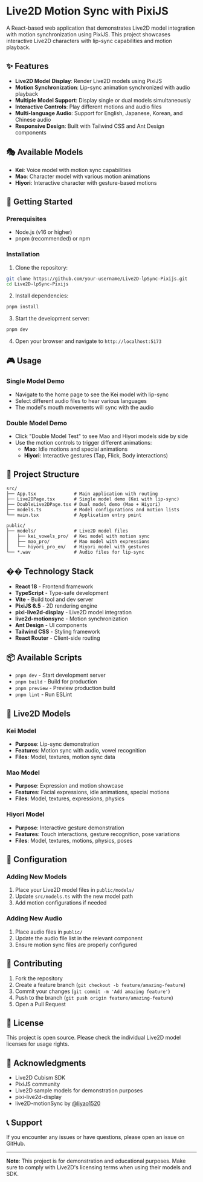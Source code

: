 # Live2D Motion Sync with PixiJS

A React-based web application that demonstrates Live2D model integration with motion synchronization using PixiJS. This project showcases interactive Live2D characters with lip-sync capabilities and motion playback.

## ✨ Features

- **Live2D Model Display**: Render Live2D models using PixiJS
- **Motion Synchronization**: Lip-sync animation synchronized with audio playback
- **Multiple Model Support**: Display single or dual models simultaneously
- **Interactive Controls**: Play different motions and audio files
- **Multi-language Audio**: Support for English, Japanese, Korean, and Chinese audio
- **Responsive Design**: Built with Tailwind CSS and Ant Design components

## 🎭 Available Models

- **Kei**: Voice model with motion sync capabilities
- **Mao**: Character model with various motion animations
- **Hiyori**: Interactive character with gesture-based motions

## 🚀 Getting Started

### Prerequisites

- Node.js (v16 or higher)
- pnpm (recommended) or npm

### Installation

1. Clone the repository:
```bash
git clone https://github.com/your-username/Live2D-lpSync-Pixijs.git
cd Live2D-lpSync-Pixijs
```

2. Install dependencies:
```bash
pnpm install
```

3. Start the development server:
```bash
pnpm dev
```

4. Open your browser and navigate to `http://localhost:5173`

## 🎮 Usage

### Single Model Demo
- Navigate to the home page to see the Kei model with lip-sync
- Select different audio files to hear various languages
- The model's mouth movements will sync with the audio

### Double Model Demo
- Click "Double Model Test" to see Mao and Hiyori models side by side
- Use the motion controls to trigger different animations:
  - **Mao**: Idle motions and special animations
  - **Hiyori**: Interactive gestures (Tap, Flick, Body interactions)

## 📁 Project Structure

```
src/
├── App.tsx              # Main application with routing
├── Live2DPage.tsx       # Single model demo (Kei with lip-sync)
├── DoubleLive2DPage.tsx # Dual model demo (Mao + Hiyori)
├── models.ts            # Model configurations and motion lists
└── main.tsx             # Application entry point

public/
├── models/              # Live2D model files
│   ├── kei_vowels_pro/  # Kei model with motion sync
│   ├── mao_pro/         # Mao model with expressions
│   └── hiyori_pro_en/   # Hiyori model with gestures
└── *.wav                # Audio files for lip-sync
```

## ��️ Technology Stack

- **React 18** - Frontend framework
- **TypeScript** - Type-safe development
- **Vite** - Build tool and dev server
- **PixiJS 6.5** - 2D rendering engine
- **pixi-live2d-display** - Live2D model integration
- **live2d-motionsync** - Motion synchronization
- **Ant Design** - UI components
- **Tailwind CSS** - Styling framework
- **React Router** - Client-side routing

## 📦 Available Scripts

- `pnpm dev` - Start development server
- `pnpm build` - Build for production
- `pnpm preview` - Preview production build
- `pnpm lint` - Run ESLint

## 🎨 Live2D Models

### Kei Model
- **Purpose**: Lip-sync demonstration
- **Features**: Motion sync with audio, vowel recognition
- **Files**: Model, textures, motion sync data

### Mao Model  
- **Purpose**: Expression and motion showcase
- **Features**: Facial expressions, idle animations, special motions
- **Files**: Model, textures, expressions, physics

### Hiyori Model
- **Purpose**: Interactive gesture demonstration  
- **Features**: Touch interactions, gesture recognition, pose variations
- **Files**: Model, textures, motions, physics, poses

## 🔧 Configuration

### Adding New Models
1. Place your Live2D model files in `public/models/`
2. Update `src/models.ts` with the new model path
3. Add motion configurations if needed

### Adding New Audio
1. Place audio files in `public/`
2. Update the audio file list in the relevant component
3. Ensure motion sync files are properly configured

## 🤝 Contributing

1. Fork the repository
2. Create a feature branch (`git checkout -b feature/amazing-feature`)
3. Commit your changes (`git commit -m 'Add amazing feature'`)
4. Push to the branch (`git push origin feature/amazing-feature`)
5. Open a Pull Request

## 📄 License

This project is open source. Please check the individual Live2D model licenses for usage rights.

## 🙏 Acknowledgments

- Live2D Cubism SDK
- PixiJS community
- Live2D sample models for demonstration purposes
- pixi-live2d-display
- live2D-motionSync by [@liyao1520](https://github.com/liyao1520)



## 📞 Support

If you encounter any issues or have questions, please open an issue on GitHub.

---

**Note**: This project is for demonstration and educational purposes. Make sure to comply with Live2D's licensing terms when using their models and SDK.